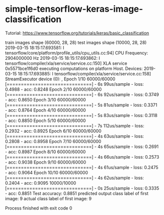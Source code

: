 # simple-tensorflow-keras-image-classification

Tutorial: https://www.tensorflow.org/tutorials/keras/basic_classification

train images shape
(60000, 28, 28)
test images shape
(10000, 28, 28)
2019-03-15 18:15:17.693581: I tensorflow/core/platform/profile_utils/cpu_utils.cc:94] CPU Frequency: 2904000000 Hz
2019-03-15 18:15:17.693862: I tensorflow/compiler/xla/service/service.cc:150] XLA service 0x5571bce1f6d0 executing computations on platform Host. Devices:
2019-03-15 18:15:17.693885: I tensorflow/compiler/xla/service/service.cc:158]   StreamExecutor device (0): <undefined>, <undefined>
Epoch 1/10
60000/60000 [==============================] - 6s 99us/sample - loss: 0.4988 - acc: 0.8248
Epoch 2/10
60000/60000 [==============================] - 6s 92us/sample - loss: 0.3749 - acc: 0.8650
Epoch 3/10
60000/60000 [==============================] - 5s 81us/sample - loss: 0.3371 - acc: 0.8764
Epoch 4/10
60000/60000 [==============================] - 5s 83us/sample - loss: 0.3118 - acc: 0.8850
Epoch 5/10
60000/60000 [==============================] - 7s 112us/sample - loss: 0.2932 - acc: 0.8925
Epoch 6/10
60000/60000 [==============================] - 4s 63us/sample - loss: 0.2808 - acc: 0.8958
Epoch 7/10
60000/60000 [==============================] - 4s 65us/sample - loss: 0.2691 - acc: 0.8987
Epoch 8/10
60000/60000 [==============================] - 4s 66us/sample - loss: 0.2573 - acc: 0.9038
Epoch 9/10
60000/60000 [==============================] - 4s 61us/sample - loss: 0.2475 - acc: 0.9064
Epoch 10/10
60000/60000 [==============================] - 4s 62us/sample - loss: 0.2404 - acc: 0.9095
10000/10000 [==============================] - 0s 25us/sample - loss: 0.3335 - acc: 0.8851
Test accuracy: 0.8851
predicted output class label of first image: 
9
actual class label of first image: 
9

Process finished with exit code 0
